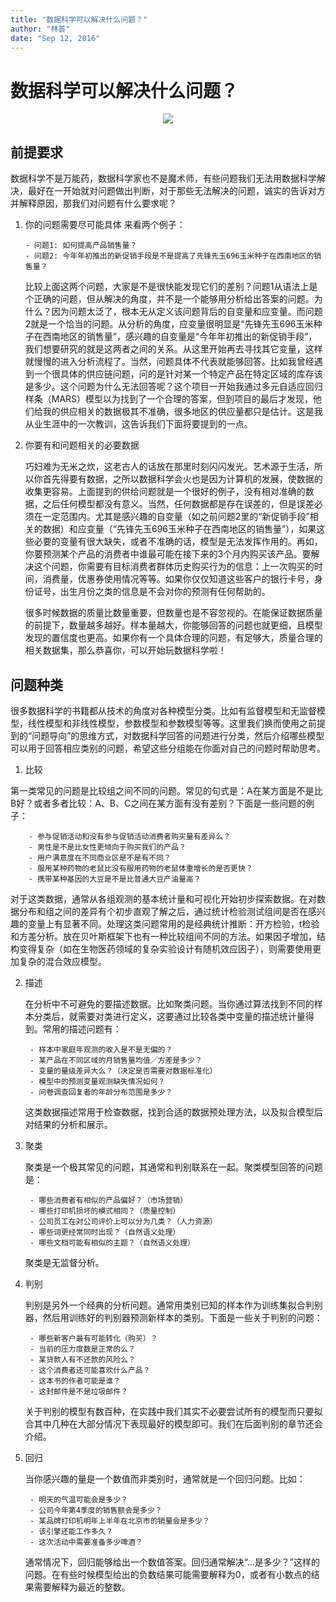 ```yaml
---
title: "数据科学可以解决什么问题？"
author: "林荟"
date: "Sep 12, 2016"
---
```

  
# 数据科学可以解决什么问题？
  
 
 <p align="center">
   <img src="http://linhui.org/images/Jokes/jokeBayes.png"/>
 </p>
 
## 前提要求
 
数据科学不是万能药，数据科学家也不是魔术师，有些问题我们无法用数据科学解决，最好在一开始就对问题做出判断，对于那些无法解决的问题，诚实的告诉对方并解释原因，那我们对问题有什么要求呢？

1. 你的问题需要尽可能具体
     来看两个例子：
 
       - 问题1: 如何提高产品销售量？
       - 问题2: 今年年初推出的新促销手段是不是提高了先锋先玉696玉米种子在西南地区的销售量？
 
   比较上面这两个问题，大家是不是很快能发现它们的差别？问题1从语法上是个正确的问题，但从解决的角度，并不是一个能够用分析给出答案的问题。为什么？因为问题太泛了，根本无从定义该问题背后的自变量和应变量。而问题2就是一个恰当的问题。从分析的角度，应变量很明显是“先锋先玉696玉米种子在西南地区的销售量”，感兴趣的自变量是“今年年初推出的新促销手段”，我们想要研究的就是这两者之间的关系。从这里开始再去寻找其它变量，这样就慢慢的进入分析流程了。当然，问题具体不代表就能够回答。比如我曾经遇到一个很具体的供应链问题，问的是针对某一个特定产品在特定区域的库存该是多少。这个问题为什么无法回答呢？这个项目一开始我通过多元自适应回归样条（MARS）模型以为找到了一个合理的答案，但到项目的最后才发现，他们给我的供应相关的数据极其不准确，很多地区的供应量都只是估计。这是我从业生涯中的一次教训，这告诉我们下面将要提到的一点。
 
2. 你要有和问题相关的必要数据
 
    巧妇难为无米之炊，这老古人的话放在那里时刻闪闪发光。艺术源于生活，所以你首先得要有数据，之所以数据科学会火也是因为计算机的发展，使数据的收集更容易。上面提到的供给问题就是一个很好的例子，没有相对准确的数据，之后任何模型都没有意义。当然，任何数据都是存在误差的，但是误差必须在一定范围内。尤其是感兴趣的自变量（如之前问题2里的“新促销手段”相关的数据）和应变量（“先锋先玉696玉米种子在西南地区的销售量”），如果这些必要的变量有很大缺失，或者不准确的话，模型是无法发挥作用的。再如，你要预测某个产品的消费者中谁最可能在接下来的3个月内购买该产品。要解决这个问题，你需要有目标消费者群体历史购买行为的信息：上一次购买的时间，消费量，优惠券使用情况等等。如果你仅仅知道这些客户的银行卡号，身份证号，出生月份之类的信息是不会对你的预测有任何帮助的。
 
   很多时候数据的质量比数量重要，但数量也是不容忽视的。在能保证数据质量的前提下，数量越多越好。样本量越大，你能够回答的问题也就更细，且模型发现的置信度也更高。如果你有一个具体合理的问题，有足够大，质量合理的相关数据集，那么恭喜你，可以开始玩数据科学啦！
 
## 问题种类
 
 很多数据科学的书籍都从技术的角度对各种模型分类。比如有监督模型和无监督模型，线性模型和非线性模型，参数模型和参数模型等等。这里我们换而使用之前提到的“问题导向”的思维方式，对数据科学回答的问题进行分类，然后介绍哪些模型可以用于回答相应类别的问题，希望这些分组能在你面对自己的问题时帮助思考。
 
1. 比较
 
  第一类常见的问题是比较组之间不同的问题。常见的句式是：A在某方面是不是比B好？或者多者比较：A、B、C之间在某方面有没有差别？下面是一些问题的例子：
 
        - 参与促销活动和没有参与促销活动消费者购买量有差异么？
        - 男性是不是比女性更倾向于购买我们的产品？
        - 用户满意度在不同商业区是不是有不同？
        - 服用某种药物的老鼠比没有服用药物的老鼠体重增长的是否更快？
        - 携带某种基因的大豆是不是比普通大豆产油量高？
        
  对于这类数据，通常从各组观测的基本统计量和可视化开始初步探索数据。在对数据分布和组之间的差异有个初步直观了解之后，通过统计检验测试组间是否在感兴趣的变量上有显著不同。处理这类问题常用的是经典统计推断：开方检验，t检验和方差分析。放在贝叶斯框架下也有一种比较组间不同的方法。如果因子增加，结构变得复杂（如在生物医药领域的复杂实验设计有随机效应因子），则需要使用更加复杂的混合效应模型。
 
2. 描述
 
    在分析中不可避免的要描述数据。比如聚类问题。当你通过算法找到不同的样本分类后，就需要对类进行定义，这要通过比较各类中变量的描述统计量得到。常用的描述问题有：
 
        - 样本中家庭年观测的收入是不是无偏的？
        - 某产品在不同区域的月销售量均值／方差是多少？
        - 变量的量级差异大么？（决定是否需要对数据标准化）
        - 模型中的预测变量观测缺失情况如何？
        - 问卷调查回复者的年龄分布范围是多少？
        
    这类数据描述常用于检查数据，找到合适的数据预处理方法，以及拟合模型后对结果的分析和展示。
 
3. 聚类
 
    聚类是一个极其常见的问题，其通常和判别联系在一起。聚类模型回答的问题是：
 
        - 哪些消费者有相似的产品偏好？（市场营销）
        - 哪些打印机损坏的模式相同？（质量控制）
        - 公司员工在对公司评价上可以分为几类？（人力资源）
        - 哪些词更经常同时出现？（自然语义处理）
        - 哪些文档可能有相似的主题？（自然语义处理）
 
    聚类是无监督分析。
 
4. 判别
 
    判别是另外一个经典的分析问题。通常用类别已知的样本作为训练集拟合判别器，然后用训练好的判别器预测新样本的类别。下面是一些关于判别的问题：
 
        - 哪些新客户最有可能转化（购买）？
        - 当前的压力度数是正常的么？
        - 某贷款人有不还款的风险么？
        - 这个消费者还可能喜欢什么产品？
        - 这本书的作者可能是谁？
        - 这封邮件是不是垃圾邮件？
 
    关于判别的模型有数百种，在实践中我们其实不必要尝试所有的模型而只要拟合其中几种在大部分情况下表现最好的模型即可。我们在后面判别的章节还会介绍。
 
5. 回归
 
    当你感兴趣的量是一个数值而非类别时，通常就是一个回归问题。比如：
 
        - 明天的气温可能会是多少？
        - 公司今年第4季度的销售额会是多少？
        - 某品牌打印机明年上半年在北京市的销量会是多少？
        - 该引擎还能工作多久？
        - 这次活动中需要准备多少啤酒？
        
   通常情况下，回归能够给出一个数值答案。回归通常解决“...是多少？”这样的问题。在有些时候模型给出的负数结果可能需要解释为0，或者有小数点的结果需要解释为最近的整数。
